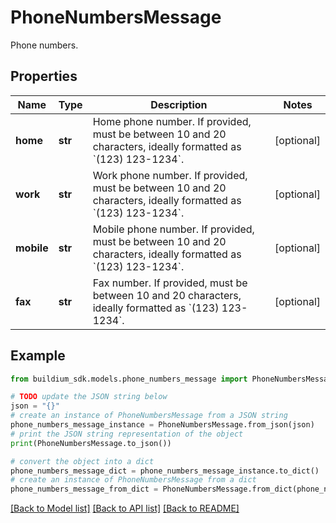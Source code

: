 # PhoneNumbersMessage

Phone numbers.

## Properties

Name | Type | Description | Notes
------------ | ------------- | ------------- | -------------
**home** | **str** | Home phone number. If provided, must be between 10 and 20 characters, ideally formatted as &#x60;(123) 123-1234&#x60;. | [optional] 
**work** | **str** | Work phone number. If provided, must be between 10 and 20 characters, ideally formatted as &#x60;(123) 123-1234&#x60;. | [optional] 
**mobile** | **str** | Mobile phone number. If provided, must be between 10 and 20 characters, ideally formatted as &#x60;(123) 123-1234&#x60;. | [optional] 
**fax** | **str** | Fax number. If provided, must be between 10 and 20 characters, ideally formatted as &#x60;(123) 123-1234&#x60;. | [optional] 

## Example

```python
from buildium_sdk.models.phone_numbers_message import PhoneNumbersMessage

# TODO update the JSON string below
json = "{}"
# create an instance of PhoneNumbersMessage from a JSON string
phone_numbers_message_instance = PhoneNumbersMessage.from_json(json)
# print the JSON string representation of the object
print(PhoneNumbersMessage.to_json())

# convert the object into a dict
phone_numbers_message_dict = phone_numbers_message_instance.to_dict()
# create an instance of PhoneNumbersMessage from a dict
phone_numbers_message_from_dict = PhoneNumbersMessage.from_dict(phone_numbers_message_dict)
```
[[Back to Model list]](../README.md#documentation-for-models) [[Back to API list]](../README.md#documentation-for-api-endpoints) [[Back to README]](../README.md)


